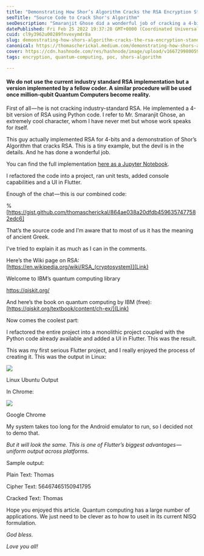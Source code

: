 ```yaml
---
title: "Demonstrating How Shor’s Algorithm Cracks the RSA Encryption Standard (POC — 4-bit Version)"
seoTitle: "Source Code to Crack Shor's Algorithm"
seoDescription: "Smaranjit Ghose did a wonderful job of cracking a 4-bit version of the RSA cipher using a quantum algorithm. I wrapped it in a Flutter UI, find it here."
datePublished: Fri Feb 25 2022 19:37:28 GMT+0000 (Coordinated Universal Time)
cuid: cl9y3962u00289fnvexymdr8a
slug: demonstrating-how-shors-algorithm-cracks-the-rsa-encryption-standard-poc-4-bit-version-b8cc9a62c06a
canonical: https://thomascherickal.medium.com/demonstrating-how-shors-algorithm-cracks-the-rsa-encryption-standard-poc-4-bit-version-b8cc9a62c06a
cover: https://cdn.hashnode.com/res/hashnode/image/upload/v1667299800590/Gr-DK8aQ-.jpeg
tags: encryption, quantum-computing, poc, shors-algorithm

---
```


#### We do not use the current industry standard RSA implementation but a version implemented by a fellow coder. A similar procedure will be used once million-qubit Quantum Computers become reality.


First of all — he is not cracking industry-standard RSA. He implemented a 4-bit version of RSA using Python code. I refer to Mr. Smaranjit Ghose, an extremely cool character, whom I have never met but whose work speaks for itself.

This guy actually implemented RSA for 4-bits and a demonstration of Shor’s Algorithm that cracks RSA. This is a tiny example, but the devil is in the details. And he has done a wonderful job.

You can find the full implementation [here as a Jupyter Notebook](https://github.com/smaranjitghose/quantum_burglary/blob/master/quantum_burglary.ipynb).



I refactored the code into a project, ran unit tests, added console capabilities and a UI in Flutter.

Enough of the chat — this is our combined code:

%[https://gist.github.com/thomascherickal/864ae038a20dfdb4596357477582edc6]

That’s the source code and I’m aware that to most of us it has the meaning of ancient Greek. 

I’ve tried to explain it as much as I can in the comments.

Here’s the Wiki page on RSA:
[https://en.wikipedia.org/wiki/RSA_(cryptosystem)](Link)

Welcome to IBM’s quantum computing library

https://qiskit.org/

And here’s the book on quantum computing by IBM (free):
[https://qiskit.org/textbook/content/ch-ex/](Link)

Now comes the coolest part:

I refactored the entire project into a monolithic project coupled with the Python code already available and added a UI in Flutter. This was the result.

This was my first serious Flutter project, and I really enjoyed the process of creating it. This was the output in Linux:

![](https://cdn.hashnode.com/res/hashnode/image/upload/v1667299797220/oqLsreR7u.png)

Linux Ubuntu Output

In Chrome:

![](https://cdn.hashnode.com/res/hashnode/image/upload/v1667299798905/4J0A19BF0h.png)

Google Chrome

My system takes too long for the Android emulator to run, so I decided not to demo that. 

*But it will look the same. This is one of Flutter’s biggest advantages — uniform output across platforms.*

Sample output:

Plain Text: Thomas

Cipher Text: 56467465150941795

Cracked Text: Thomas

Hope you enjoyed this article. Quantum computing has a large number of applications. We just need to be clever as to how to useit in its current NISQ formulation.



*God bless.* 


*Love you all!*